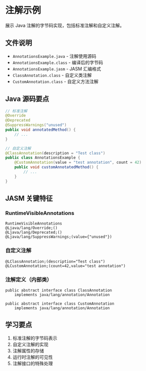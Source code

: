 # 注解示例

展示 Java 注解的字节码实现，包括标准注解和自定义注解。

## 文件说明

- `AnnotationsExample.java` - 注解使用源码
- `AnnotationsExample.class` - 编译后的字节码
- `AnnotationsExample.jasm` - JASM 汇编格式
- `ClassAnnotation.class` - 自定义类注解
- `CustomAnnotation.class` - 自定义方法注解

## Java 源码要点

```java
// 标准注解
@Override
@Deprecated
@SuppressWarnings("unused")
public void annotatedMethod() {
    // ...
}

// 自定义注解
@ClassAnnotation(description = "Test class")
public class AnnotationsExample {
    @CustomAnnotation(value = "test annotation", count = 42)
    public void customAnnotatedMethod() {
        // ...
    }
}
```

## JASM 关键特征

### RuntimeVisibleAnnotations

```jasm
RuntimeVisibleAnnotations
@Ljava/lang/Override;()
@Ljava/lang/Deprecated;()
@Ljava/lang/SuppressWarnings;(value={"unused"})
```

### 自定义注解

```jasm
@LClassAnnotation;(description="Test class")
@LCustomAnnotation;(count=42,value="test annotation")
```

### 注解定义（内部类）

```jasm
public abstract interface class ClassAnnotation
    implements java/lang/annotation/Annotation
    
public abstract interface class CustomAnnotation  
    implements java/lang/annotation/Annotation
```

## 学习要点

1. 标准注解的字节码表示
2. 自定义注解的实现
3. 注解属性的存储
4. 运行时注解的可见性
5. 注解接口的特殊处理